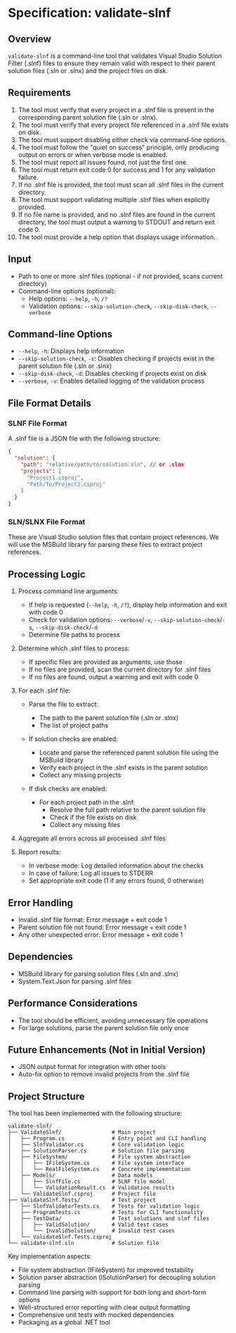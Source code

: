 # Specification: validate-slnf

## Overview

`validate-slnf` is a command-line tool that validates Visual Studio Solution Filter (.slnf) files to ensure they remain valid with respect to their parent solution files (.sln or .slnx) and the project files on disk.

## Requirements

1. The tool must verify that every project in a .slnf file is present in the corresponding parent solution file (.sln or .slnx).
2. The tool must verify that every project file referenced in a .slnf file exists on disk.
3. The tool must support disabling either check via command-line options.
4. The tool must follow the "quiet on success" principle, only producing output on errors or when verbose mode is enabled.
5. The tool must report all issues found, not just the first one.
6. The tool must return exit code 0 for success and 1 for any validation failure.
7. If no .slnf file is provided, the tool must scan all .slnf files in the current directory.
8. The tool must support validating multiple .slnf files when explicitly provided.
9. If no file name is provided, and no .slnf files are found in the current directory, the tool must output a warning to STDOUT and return exit code 0.
10. The tool must provide a help option that displays usage information.

## Input

- Path to one or more .slnf files (optional - if not provided, scans current directory)
- Command-line options (optional):
  - Help options: `--help`, `-h`, `/?`
  - Validation options: `--skip-solution-check`, `--skip-disk-check`, `--verbose`

## Command-line Options

- `--help`, `-h`: Displays help information
- `--skip-solution-check`, `-s`: Disables checking if projects exist in the parent solution file (.sln or .slnx)
- `--skip-disk-check`, `-d`: Disables checking if projects exist on disk
- `--verbose`, `-v`: Enables detailed logging of the validation process

## File Format Details

### SLNF File Format
A .slnf file is a JSON file with the following structure:
```json
{
  "solution": {
    "path": "relative/path/to/solution.sln", // or .slnx
    "projects": [
      "Project1.csproj",
      "Path/To/Project2.csproj"
    ]
  }
}
```

### SLN/SLNX File Format
These are Visual Studio solution files that contain project references. We will use the MSBuild library for parsing these files to extract project references.

## Processing Logic

1. Process command line arguments:
   - If help is requested (`--help`, `-h`, `/?`), display help information and exit with code 0
   - Check for validation options: `--verbose`/`-v`, `--skip-solution-check`/`-s`, `--skip-disk-check`/`-d`
   - Determine file paths to process

2. Determine which .slnf files to process:
   - If specific files are provided as arguments, use those
   - If no files are provided, scan the current directory for .slnf files
   - If no files are found, output a warning and exit with code 0

2. For each .slnf file:
   - Parse the file to extract:
     - The path to the parent solution file (.sln or .slnx)
     - The list of project paths

   - If solution checks are enabled:
     - Locate and parse the referenced parent solution file using the MSBuild library
     - Verify each project in the .slnf exists in the parent solution
     - Collect any missing projects

   - If disk checks are enabled:
     - For each project path in the .slnf:
       - Resolve the full path relative to the parent solution file
       - Check if the file exists on disk
       - Collect any missing files

3. Aggregate all errors across all processed .slnf files

4. Report results:
   - In verbose mode: Log detailed information about the checks
   - In case of failure: Log all issues to STDERR
   - Set appropriate exit code (1 if any errors found, 0 otherwise)

## Error Handling

- Invalid .slnf file format: Error message + exit code 1
- Parent solution file not found: Error message + exit code 1
- Any other unexpected error: Error message + exit code 1

## Dependencies

- MSBuild library for parsing solution files (.sln and .slnx)
- System.Text.Json for parsing .slnf files

## Performance Considerations

- The tool should be efficient, avoiding unnecessary file operations
- For large solutions, parse the parent solution file only once

## Future Enhancements (Not in Initial Version)

- JSON output format for integration with other tools
- Auto-fix option to remove invalid projects from the .slnf file

## Project Structure

The tool has been implemented with the following structure:

```
validate-slnf/
├── ValidateSlnf/                # Main project
│   ├── Program.cs               # Entry point and CLI handling
│   ├── SlnfValidator.cs         # Core validation logic
│   ├── SolutionParser.cs        # Solution file parsing
│   ├── FileSystem/              # File system abstraction
│   │   ├── IFileSystem.cs       # File system interface
│   │   └── RealFileSystem.cs    # Concrete implementation
│   ├── Models/                  # Data models
│   │   ├── SlnfFile.cs          # SLNF file model
│   │   └── ValidationResult.cs  # Validation results
│   └── ValidateSlnf.csproj      # Project file
├── ValidateSlnf.Tests/          # Test project
│   ├── SlnfValidatorTests.cs    # Tests for validation logic
│   ├── ProgramTests.cs          # Tests for CLI functionality
│   ├── TestData/                # Test solutions and slnf files
│   │   ├── ValidSolution/       # Valid test cases
│   │   └── InvalidSolution/     # Invalid test cases
│   └── ValidateSlnf.Tests.csproj
└── validate-slnf.sln            # Solution file
```

Key implementation aspects:
- File system abstraction (IFileSystem) for improved testability
- Solution parser abstraction (ISolutionParser) for decoupling solution parsing
- Command line parsing with support for both long and short-form options
- Well-structured error reporting with clear output formatting
- Comprehensive unit tests with mocked dependencies
- Packaging as a global .NET tool
